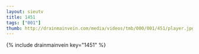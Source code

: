 ```yaml
--- 
layout: sieutv
title: 1451
tags: ["001"]
thumb: http://drainmainvein.com/media/videos/tmb/000/001/451/player.jpg
---
```

{% include drainmainvein key="1451" %} 
